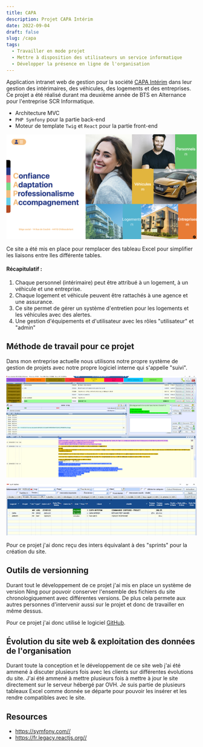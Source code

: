 ```yaml
---
title: CAPA
description: Projet CAPA Intérim
date: 2022-09-04
draft: false
slug: /capa
tags:
  - Travailler en mode projet
  - Mettre à disposition des utilisateurs un service informatique
  - Développer la présence en ligne de l'organisation
---
```


Application intranet web de gestion pour la société [CAPA Intérim](https://www.capainterim.com/) dans leur gestion des intérimaires, des véhicules, des logements et des entreprises. Ce projet a été réalisé durant ma deuxième année de BTS en Alternance pour l'entreprise SCR Informatique.

- Architecture MVC
- `PHP Symfony` pour la partie back-end
- Moteur de template `Twig` et `React` pour la partie front-end

![login page](./pictures/home.png)

Ce site a été mis en place pour remplacer des tableau Excel pour simplifier les liaisons entre lles différente tables.

#### Récapitulatif :

1. Chaque personnel (intérimaire) peut être attribué à un logement, à un véhicule et une entreprise.
2. Chaque logement et véhicule peuvent être rattachés à une agence et une assurance.
3. Ce site permet de gérer un système d'entretien pour les logements et les véhicules avec des alertes.
4. Une gestion d'équipements et d'utilisateur avec les rôles "utilisateur" et "admin"

## Méthode de travail pour ce projet

Dans mon entreprise actuelle nous utilisons notre propre système de gestion de projets avec notre propre logiciel interne qui s'appelle "suivi".

![login page](./pictures/suivi-menu.png)

![login page](./pictures/suivi-tache.png)

Pour ce projet j'ai donc reçu des inters équivalant à des "sprints" pour la création du site.

## Outils de versionning

Durant tout le développement de ce projet j'ai mis en place un système de version Ning pour pouvoir conserver l'ensemble des fichiers du site chronologiquement avec différentes versions. De plus cela permete aux autres personnes d'intervenir aussi sur le projet et donc de travailler en même dessus.

Pour ce projet j'ai donc utilisé le logiciel [GitHub](https://github.com/).

## Évolution du site web & exploitation des données de l'organisation

Durant toute la conception et le développement de ce site web j'ai été ammené à discuter plusieurs fois avec les clients sur différentes évolutions du site. J'ai été ammené à mettre plusieurs fois à mettre à jour le site directement sur le serveur hébergé par OVH. Je suis partie de plusieurs tableaux Excel comme donnée se départe pour pouvoir les insérer et les rendre compatibles avec le site.

## Resources

- <https://symfony.com//>
- <https://fr.legacy.reactjs.org//>
